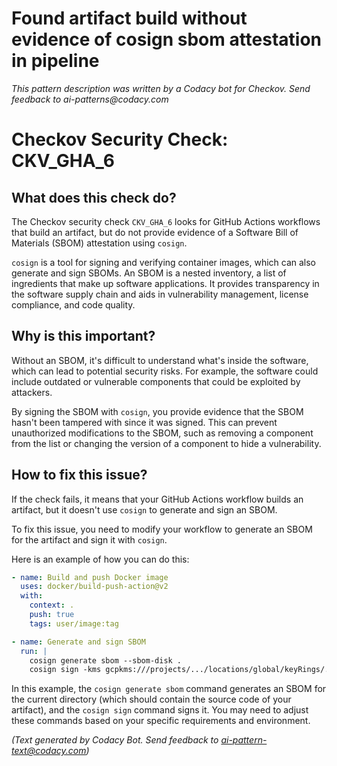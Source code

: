 # Found artifact build without evidence of cosign sbom attestation in pipeline

_This pattern description was written by a Codacy bot for Checkov. Send feedback to ai-patterns@codacy.com_

# Checkov Security Check: CKV_GHA_6

## What does this check do?

The Checkov security check `CKV_GHA_6` looks for GitHub Actions workflows that build an artifact, but do not provide evidence of a Software Bill of Materials (SBOM) attestation using `cosign`.

`cosign` is a tool for signing and verifying container images, which can also generate and sign SBOMs. An SBOM is a nested inventory, a list of ingredients that make up software applications. It provides transparency in the software supply chain and aids in vulnerability management, license compliance, and code quality.

## Why is this important?

Without an SBOM, it's difficult to understand what's inside the software, which can lead to potential security risks. For example, the software could include outdated or vulnerable components that could be exploited by attackers.

By signing the SBOM with `cosign`, you provide evidence that the SBOM hasn't been tampered with since it was signed. This can prevent unauthorized modifications to the SBOM, such as removing a component from the list or changing the version of a component to hide a vulnerability.

## How to fix this issue?

If the check fails, it means that your GitHub Actions workflow builds an artifact, but it doesn't use `cosign` to generate and sign an SBOM.

To fix this issue, you need to modify your workflow to generate an SBOM for the artifact and sign it with `cosign`.

Here is an example of how you can do this:

```yaml
- name: Build and push Docker image
  uses: docker/build-push-action@v2
  with:
    context: .
    push: true
    tags: user/image:tag

- name: Generate and sign SBOM
  run: |
    cosign generate sbom --sbom-disk .
    cosign sign -kms gcpkms:///projects/.../locations/global/keyRings/.../cryptoKeys/... .
```

In this example, the `cosign generate sbom` command generates an SBOM for the current directory (which should contain the source code of your artifact), and the `cosign sign` command signs it. You may need to adjust these commands based on your specific requirements and environment.

_(Text generated by Codacy Bot. Send feedback to ai-pattern-text@codacy.com)_
